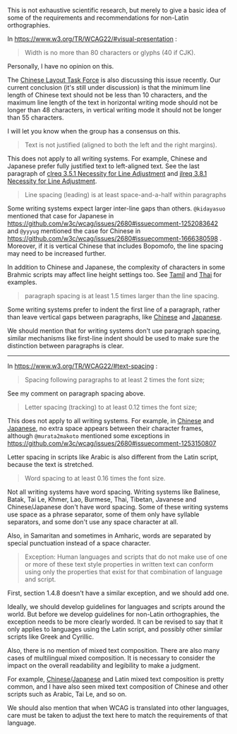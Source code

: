 This is not exhaustive scientific research, but merely to give a basic idea of some of the requirements and recommendations for non-Latin orthographies.

In https://www.w3.org/TR/WCAG22/#visual-presentation :

> Width is no more than 80 characters or glyphs (40 if CJK).

Personally, I have no opinion on this.

The [Chinese Layout Task Force](https://github.com/w3c/clreq) is also discussing this issue recently. Our current conclusion (it's still under discussion) is that the minimum line length of Chinese text should not be less than 10 characters, and the maximum line length of the text in horizontal writing mode should not be longer than 48 characters, in vertical writing mode it should not be longer than 55 characters.

I will let you know when the group has a consensus on this.

> Text is not justified (aligned to both the left and the right margins).

This does not apply to all writing systems. For example, Chinese and Japanese prefer fully justified text to left-aligned text. See the last paragraph of [clreq 3.5.1 Necessity for Line Adjustment](https://www.w3.org/TR/clreq/#necessity_for_line_adjustment) and [jlreq 3.8.1 Necessity for Line Adjustment](https://www.w3.org/TR/jlreq/#h-note-158).

> Line spacing (leading) is at least space-and-a-half within paragraphs

Some writing systems expect larger inter-line gaps than others. `@kidayasuo` mentioned that case for Japanese in https://github.com/w3c/wcag/issues/2680#issuecomment-1252083642 and `@yyyug` mentioned the case for Chinese in https://github.com/w3c/wcag/issues/2680#issuecomment-1666380598 . Moreover, if it is vertical Chinese that includes Bopomofo, the line spacing may need to be increased further.

In addition to Chinese and Japanese, the complexity of characters in some Brahmic scripts may affect line height settings too. See [Tamil](https://www.w3.org/International/ilreq/tamil/#baselines) and [Thai](https://www.w3.org/International/sealreq/thai/#baselines) for examples.

> paragraph spacing is at least 1.5 times larger than the line spacing.

Some writing systems prefer to indent the first line of a paragraph, rather than leave vertical gaps between paragraphs, like [Chinese](https://www.w3.org/TR/clreq/#first_line_indents) and [Japanese](https://www.w3.org/TR/jlreq/#line_head_indent_at_the_beginning_of_paragraphs).

We should mention that for writing systems don't use paragraph spacing, similar mechanisms like first-line indent should be used to make sure the distinction between paragraphs is clear.

-----

In https://www.w3.org/TR/WCAG22/#text-spacing :

> Spacing following paragraphs to at least 2 times the font size;

See my comment on paragraph spacing above.

> Letter spacing (tracking) to at least 0.12 times the font size;

This does not apply to all writing systems. For example, in [Chinese](https://www.w3.org/TR/clreq/#principles_of_arrangement_of_han_characters) and [Japanese](https://www.w3.org/TR/jlreq/#basic_principles_for_development_of_this_document), no extra space appears between their character frames, although `@murata2makoto` mentioned some exceptions in https://github.com/w3c/wcag/issues/2680#issuecomment-1253150807

Letter spacing in scripts like Arabic is also different from the Latin script, because the text is stretched.

> Word spacing to at least 0.16 times the font size.

Not all writing systems have word spacing. Writing systems like Balinese, Batak, Tai Le, Khmer, Lao, Burmese, Thai, Tibetan, Javanese and Chinese/Japanese don't have word spacing. Some of these writing systems use space as a phrase separator, some of them only have syllable separators, and some don't use any space character at all.

Also, in Samaritan and sometimes in Amharic, words are separated by special punctuation instead of a space character.

> Exception: Human languages and scripts that do not make use of one or more of these text style properties in written text can conform using only the properties that exist for that combination of language and script.

First, section 1.4.8 doesn't have a similar exception, and we should add one.

Ideally, we should develop guidelines for languages and scripts around the world. But before we develop guidelines for non-Latin orthographies, the exception needs to be more clearly worded. It can be revised to say that it only applies to languages using the Latin script, and possibly other similar scripts like Greek and Cyrillic.

Also, there is no mention of mixed text composition. There are also many cases of multilingual mixed composition. It is necessary to consider the impact on the overall readability and legibility to make a judgment.

For example, [Chinese](https://www.w3.org/TR/clreq/#chinese_and_western_mixed_text_composition)/[Japanese](https://www.w3.org/TR/jlreq/#japanese_and_western_mixed_text_composition) and Latin mixed text composition is pretty common, and I have also seen mixed text composition of Chinese and other scripts such as Arabic, Tai Le, and so on.

We should also mention that when WCAG is translated into other languages, care must be taken to adjust the text here to match the requirements of that language.

